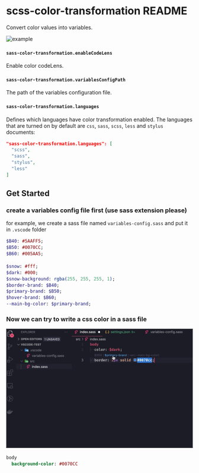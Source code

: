 # scss-color-transformation README

Convert color values ​​into variables.

![example](media/sass-color-variables.gif)


#### `sass-color-transformation.enableCodeLens`

Enable color codeLens.

#### `sass-color-transformation.variablesConfigPath`

The path of the variables configuration file.

#### `sass-color-transformation.languages`

Defines which languages have color transformation enabled. The languages that are turned on by default are `css`, `sass`, `scss`, `less` and `stylus` documents:

```json
"sass-color-transformation.languages": [
  "scss",
  "sass",
  "stylus",
  "less"
]
```

## Get Started

### create a variables config file first (use sass extension please)

for example, we create a sass file named `variables-config.sass` and put it in `.vscode` folder

``` sass
$B40: #5AAFF5;
$B50: #0070CC;
$B60: #005AA5;

$snow: #fff;
$dark: #000;
$snow-background: rgba(255, 255, 255, 1);
$border-brand: $B40;
$primary-brand: $B50;
$hover-brand: $B60;
--main-bg-color: $primary-brand;
```

### Now we can try to write a css color in a sass file

![example](media/color-codelens.png)

```sass
body
  background-color: #0070CC
```
